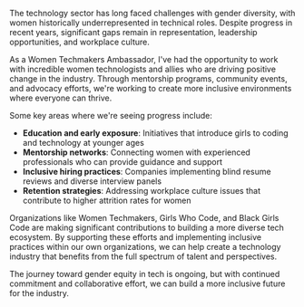 The technology sector has long faced challenges with gender diversity, with women historically underrepresented in technical roles. Despite progress in recent years, significant gaps remain in representation, leadership opportunities, and workplace culture.

As a Women Techmakers Ambassador, I've had the opportunity to work with incredible women technologists and allies who are driving positive change in the industry. Through mentorship programs, community events, and advocacy efforts, we're working to create more inclusive environments where everyone can thrive.

Some key areas where we're seeing progress include:

*   **Education and early exposure**: Initiatives that introduce girls to coding and technology at younger ages
*   **Mentorship networks**: Connecting women with experienced professionals who can provide guidance and support
*   **Inclusive hiring practices**: Companies implementing blind resume reviews and diverse interview panels
*   **Retention strategies**: Addressing workplace culture issues that contribute to higher attrition rates for women

Organizations like Women Techmakers, Girls Who Code, and Black Girls Code are making significant contributions to building a more diverse tech ecosystem. By supporting these efforts and implementing inclusive practices within our own organizations, we can help create a technology industry that benefits from the full spectrum of talent and perspectives.

The journey toward gender equity in tech is ongoing, but with continued commitment and collaborative effort, we can build a more inclusive future for the industry.
